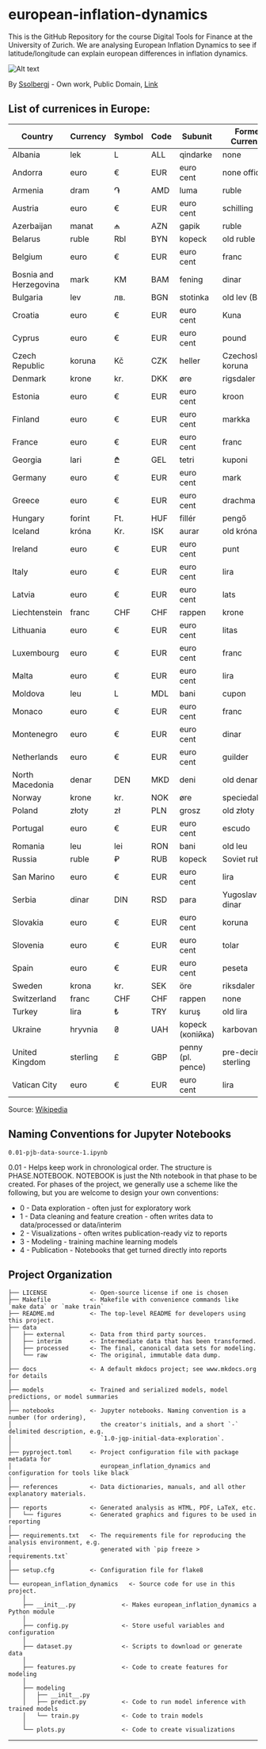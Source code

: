 # european-inflation-dynamics

This is the GitHub Repository for the course Digital Tools for Finance at the University of Zurich. We are analysing European Inflation Dynamics to see if latitude/longitude can explain european differences in inflation dynamics.

![Alt text](https://upload.wikimedia.org/wikipedia/commons/thumb/f/f1/Eurozone_map.svg/1920px-Eurozone_map.svg.png)

By <a href="//commons.wikimedia.org/wiki/User:Ssolbergj" title="User:Ssolbergj">Ssolbergj</a> - <span class="int-own-work" lang="en">Own work</span>, Public Domain, <a href="https://commons.wikimedia.org/w/index.php?curid=2922522">Link</a>

## List of currenices in Europe:

 | Country                 | Currency       | Symbol | Code | Subunit               | Former Currency           |
|-------------------------|----------------|--------|------|------------------------|----------------------------|
| Albania                 | lek           | L      | ALL  | qindarke              | none                       |
| Andorra                 | euro          | €      | EUR  | euro cent             | none official              |
| Armenia                 | dram          | ֏      | AMD  | luma                  | ruble                      |
| Austria                 | euro          | €      | EUR  | euro cent             | schilling                  |
| Azerbaijan              | manat         | ₼      | AZN  | gapik                 | ruble                      |
| Belarus                 | ruble         | Rbl    | BYN  | kopeck                | old ruble                  |
| Belgium                 | euro          | €      | EUR  | euro cent             | franc                      |
| Bosnia and Herzegovina  | mark          | KM     | BAM  | fening                | dinar                      |
| Bulgaria                | lev           | лв.    | BGN  | stotinka              | old lev (BGL)              |
| Croatia                 | euro          | €      | EUR  | euro cent             | Kuna                       |
| Cyprus                  | euro          | €      | EUR  | euro cent             | pound                      |
| Czech Republic          | koruna        | Kč     | CZK  | heller                | Czechoslovak koruna        |
| Denmark                 | krone         | kr.    | DKK  | øre                   | rigsdaler                  |
| Estonia                 | euro          | €      | EUR  | euro cent             | kroon                      |
| Finland                 | euro          | €      | EUR  | euro cent             | markka                     |
| France                  | euro          | €      | EUR  | euro cent             | franc                      |
| Georgia                 | lari          | ₾      | GEL  | tetri                 | kuponi                     |
| Germany                 | euro          | €      | EUR  | euro cent             | mark                       |
| Greece                  | euro          | €      | EUR  | euro cent             | drachma                    |
| Hungary                 | forint        | Ft.    | HUF  | fillér                | pengő                      |
| Iceland                 | króna         | Kr.    | ISK  | aurar                 | old króna                  |
| Ireland                 | euro          | €      | EUR  | euro cent             | punt                       |
| Italy                   | euro          | €      | EUR  | euro cent             | lira                       |
| Latvia                  | euro          | €      | EUR  | euro cent             | lats                       |
| Liechtenstein           | franc         | CHF    | CHF  | rappen                | krone                      |
| Lithuania               | euro          | €      | EUR  | euro cent             | litas                      |
| Luxembourg              | euro          | €      | EUR  | euro cent             | franc                      |
| Malta                   | euro          | €      | EUR  | euro cent             | lira                       |
| Moldova                 | leu           | L      | MDL  | bani                  | cupon                      |
| Monaco                  | euro          | €      | EUR  | euro cent             | franc                      |
| Montenegro              | euro          | €      | EUR  | euro cent             | dinar                      |
| Netherlands             | euro          | €      | EUR  | euro cent             | guilder                    |
| North Macedonia         | denar         | DEN    | MKD  | deni                  | old denar                  |
| Norway                  | krone         | kr.    | NOK  | øre                   | speciedaler                |
| Poland                  | złoty         | zł     | PLN  | grosz                 | old złoty                  |
| Portugal                | euro          | €      | EUR  | euro cent             | escudo                     |
| Romania                 | leu           | lei    | RON  | bani                  | old leu                    |
| Russia                  | ruble         | ₽      | RUB  | kopeck                | Soviet ruble               |
| San Marino              | euro          | €      | EUR  | euro cent             | lira                       |
| Serbia                  | dinar         | DIN    | RSD  | para                  | Yugoslav dinar             |
| Slovakia                | euro          | €      | EUR  | euro cent             | koruna                     |
| Slovenia                | euro          | €      | EUR  | euro cent             | tolar                      |
| Spain                   | euro          | €      | EUR  | euro cent             | peseta                     |
| Sweden                  | krona         | kr.    | SEK  | öre                   | riksdaler                  |
| Switzerland             | franc         | CHF    | CHF  | rappen                | none                       |
| Turkey                  | lira          | ₺      | TRY  | kuruş                 | old lira                   |
| Ukraine                 | hryvnia       | ₴      | UAH  | kopeck (копійка)      | karbovanets                |
| United Kingdom          | sterling      | £      | GBP  | penny (pl. pence)     | pre-decimal sterling       |
| Vatican City            | euro          | €      | EUR  | euro cent             | lira                       |

Source: [Wikipedia](https://en.wikipedia.org/wiki/List_of_currencies_in_Europe)

## Naming Conventions for Jupyter Notebooks

`0.01-pjb-data-source-1.ipynb`

0.01 - Helps keep work in chronological order. The structure is PHASE.NOTEBOOK. NOTEBOOK is just the Nth notebook in that phase to be created. For phases of the project, we generally use a scheme like the following, but you are welcome to design your own conventions:
- 0 - Data exploration - often just for exploratory work
- 1 - Data cleaning and feature creation - often writes data to data/processed or data/interim
- 2 - Visualizations - often writes publication-ready viz to reports
- 3 - Modeling - training machine learning models
- 4 - Publication - Notebooks that get turned directly into reports

## Project Organization

```
├── LICENSE            <- Open-source license if one is chosen
├── Makefile           <- Makefile with convenience commands like `make data` or `make train`
├── README.md          <- The top-level README for developers using this project.
├── data
│   ├── external       <- Data from third party sources.
│   ├── interim        <- Intermediate data that has been transformed.
│   ├── processed      <- The final, canonical data sets for modeling.
│   └── raw            <- The original, immutable data dump.
│
├── docs               <- A default mkdocs project; see www.mkdocs.org for details
│
├── models             <- Trained and serialized models, model predictions, or model summaries
│
├── notebooks          <- Jupyter notebooks. Naming convention is a number (for ordering),
│                         the creator's initials, and a short `-` delimited description, e.g.
│                         `1.0-jqp-initial-data-exploration`.
│
├── pyproject.toml     <- Project configuration file with package metadata for 
│                         european_inflation_dynamics and configuration for tools like black
│
├── references         <- Data dictionaries, manuals, and all other explanatory materials.
│
├── reports            <- Generated analysis as HTML, PDF, LaTeX, etc.
│   └── figures        <- Generated graphics and figures to be used in reporting
│
├── requirements.txt   <- The requirements file for reproducing the analysis environment, e.g.
│                         generated with `pip freeze > requirements.txt`
│
├── setup.cfg          <- Configuration file for flake8
│
└── european_inflation_dynamics   <- Source code for use in this project.
    │
    ├── __init__.py             <- Makes european_inflation_dynamics a Python module
    │
    ├── config.py               <- Store useful variables and configuration
    │
    ├── dataset.py              <- Scripts to download or generate data
    │
    ├── features.py             <- Code to create features for modeling
    │
    ├── modeling                
    │   ├── __init__.py 
    │   ├── predict.py          <- Code to run model inference with trained models          
    │   └── train.py            <- Code to train models
    │
    └── plots.py                <- Code to create visualizations
```

--------


